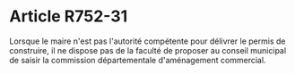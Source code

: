 # Article R752-31

<p>Lorsque le maire n'est pas l'autorité compétente pour délivrer le permis de construire, il ne dispose pas de la faculté de proposer au conseil municipal de saisir la commission départementale d'aménagement commercial. </p>